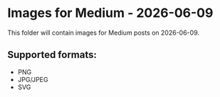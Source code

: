 # Images for Medium - 2026-06-09

This folder will contain images for Medium posts on 2026-06-09.

## Supported formats:
- PNG
- JPG/JPEG
- SVG

